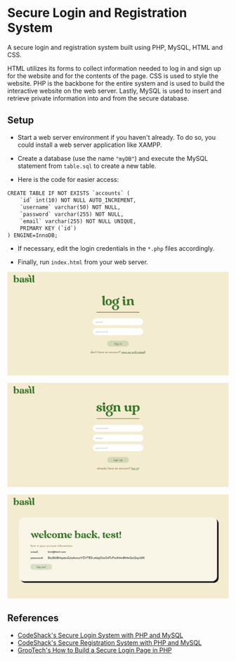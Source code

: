 # Secure Login and Registration System
A secure login and registration system built using PHP, MySQL, HTML and CSS. 

HTML utilizes its forms to collect information needed to log in and sign up for the website and for the contents of the page. CSS is used to style the website. 
PHP is the backbone for the entire system and is used to build the interactive website on the web server. 
Lastly, MySQL is used to insert and retrieve private information into and from the secure database. 

## Setup
* Start a web server environment if you haven't already. To do so, you could install a web server application like XAMPP. 

* Create a database (use the name `"myDB"`) and execute the MySQL statement from `table.sql` to create a new table. 

* Here is the code for easier access:
```
CREATE TABLE IF NOT EXISTS `accounts` (
    `id` int(10) NOT NULL AUTO_INCREMENT,
    `username` varchar(50) NOT NULL,
    `password` varchar(255) NOT NULL,
    `email` varchar(255) NOT NULL UNIQUE,
    PRIMARY KEY (`id`) 
) ENGINE=InnoDB;
```

* If necessary, edit the login credentials in the `*.php` files accordingly. 

* Finally, run `index.html` from your web server.


![Log In Page](./login.png)

![Sign Up Page](./signup.png)

![Home Page](./home.png)


## References
* [CodeShack's Secure Login System with PHP and MySQL](https://codeshack.io/secure-login-system-php-mysql/)
* [CodeShack's Secure Registration System with PHP and MySQL](https://codeshack.io/secure-registration-system-php-mysql/)
* [GrooTech's How to Build a Secure Login Page in PHP](https://levelup.gitconnected.com/how-to-build-a-secure-login-page-in-php-954f51d08701)
